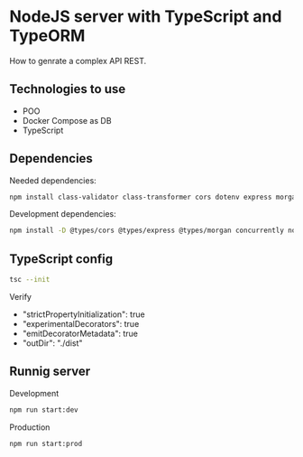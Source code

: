 
# NodeJS server with TypeScript and TypeORM

 How to genrate a complex API REST.

## Technologies to use

- POO
- Docker Compose as DB
- TypeScript

## Dependencies

Needed dependencies:

```bash
npm install class-validator class-transformer cors dotenv express morgan pg typeorm typeorm-naming-strategies typescript
```

Development dependencies:

```bash
npm install -D @types/cors @types/express @types/morgan concurrently nodemon
```

## TypeScript config

```bash
tsc --init
```

Verify

- "strictPropertyInitialization": true
- "experimentalDecorators": true
- "emitDecoratorMetadata": true
- "outDir": "./dist"

## Runnig server

Development

```bash
npm run start:dev
```

Production

```bash
npm run start:prod
```
